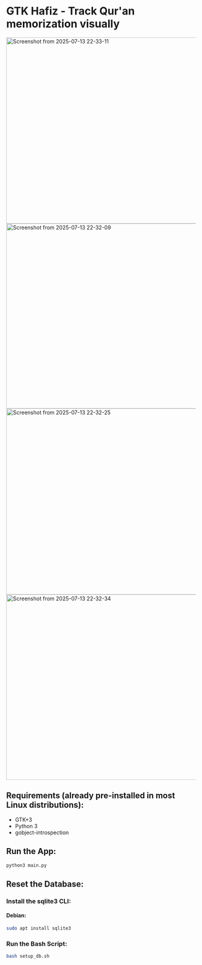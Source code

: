 # GTK Hafiz - Track Qur'an memorization visually
<img width="523" height="494" alt="Screenshot from 2025-07-13 22-33-11" src="https://github.com/user-attachments/assets/a79808af-b225-443a-a153-050e3433f500" />
<img width="524" height="491" alt="Screenshot from 2025-07-13 22-32-09" src="https://github.com/user-attachments/assets/303c1096-89eb-45a1-a29c-d0763ad63f9e" />
<img width="524" height="494" alt="Screenshot from 2025-07-13 22-32-25" src="https://github.com/user-attachments/assets/23015a80-5139-4bdf-bce4-ebfa4866e8c0" />
<img width="525" height="492" alt="Screenshot from 2025-07-13 22-32-34" src="https://github.com/user-attachments/assets/5276709a-6e76-4ec9-9e32-81c4e62d5538" />

## Requirements (already pre-installed in most Linux distributions):
- GTK+3
- Python 3
- gobject-introspection

## Run the App:
```bash
python3 main.py
```

## Reset the Database:
### Install the sqlite3 CLI:
#### Debian:
```bash
sudo apt install sqlite3
```
### Run the Bash Script:
```bash
bash setup_db.sh
```
